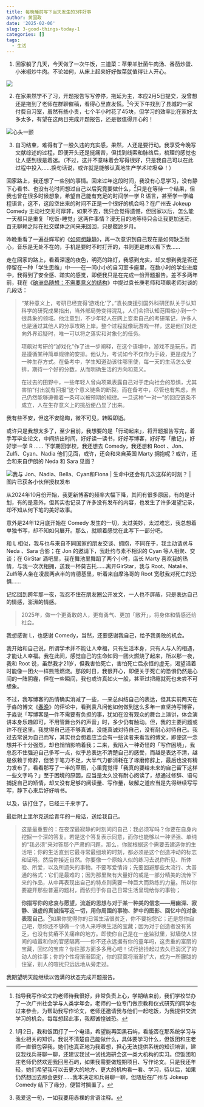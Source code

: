 ```yaml
---
title: 每晚睡前写下当天发生的3件好事
author: 黄国政
date: '2025-02-06'
slug: 3-good-things-today-1
categories: []
tags:
  - 生活
---
```


<!--more-->

1. 回家躺了几天，今天做了一次午饭，三道菜：苹果羊肚菌牛肉汤、番茄炒蛋、小米椒炒牛肉。不论如何，从床上起来好好做菜就值得让人开心。

![](https://cdn.jsdelivr.net/gh/residualsun1/blog-static/images/2025/02/02-06-1.jpg)

2. 在家果然学不了习，开题报告写写停停，拖延为主，本应2月5日提交，没曾想还是拖到了老师在群聊催稿，看得心里直发慌。[^2]今天下午找到了县城的一家付费自习室，虽然有些小贵，七个半小时花了45块，但学习的效率比在家好太多太多，有望在这两日完成开题报告，还是很值得开心的！

![心头一颤](https://cdn.jsdelivr.net/gh/residualsun1/blog-static/images/2025/02/02-06-2.jpg)

[^2]: 指导我写作论文的老师待我很好，非常负责上心，学期结束前，我们学校举办了一次广州社会学与人类学年会，老师的一位专门做宗教和仪式研究的同学也过来参会，为帮助我写作论文，老师还邀请我与他们一起吃饭，为我提供交流学习的机会。每每想起此事，我都诚惶诚恐。

3. 自习结束，难得有了一股久违的充实感，果然，人还是要行动。我享受今晚写文献综述的过程，即便开头还是挺痛苦，但找到线索和脉络后，梳理的感觉也让人感到很是着迷。（不过，这并不意味着会写得很好，只是我自己可以在此过程中投入……换句话说，或许就是能够认真地生产学术垃圾😂！）

回家路上，我还想了一些别的事情。回来过年这段时间，我没有心思学习，没有静下心看书、也没有花时间想过自己以后究竟要做什么，[^3]只是在等待一个结果，但我也曾在很多时候想象，希望自己能有充足的时间学一学 R 语言，甚至学一学编程语言，这不，这段空出来的时间不正是一个很好的机会吗？在广州去 Jokeup Comedy 主动社交无可厚非，如果不去，我只会觉得遗憾，但回家以后，怎么能一天都只是重复「吃饭-睡觉」这两件事情？漫无目的地等待只会让我更加迷茫，百无聊赖之际在社交媒体之间来来回回，只是蹉跎岁月。

[^3]: 1月2日，我和饭团打了一个电话，希望能再回黑石屿，看能否在那系统学习与渔业相关的知识。我说不清楚自己能做什么，具体要学习什么，但饭团和庄老师一直很包容我，她们也真正地为我着想，担心无法提供系统的知识培训，建议我找兵哥聊一聊，还建议我试一试找海研会这一类大机构的实习。但饭团和庄老师仍然欢迎我回黑石屿，如果我需要做短期项目、写作论文。只是我还年轻，她们希望我可以去更大的地方、更大的机构看一看、学习，待以后，如果仍然想回去那会更好……我本决定和兵哥聊一聊，但随后在广州与 Jokeup Comedy 结下了缘分，便暂时搁置了。

昨晚重看了一遍益辉写的《[如何想静静](https://yihui.org/cn/2019/07/inner-peace/)》，再一次意识到自己现在是如何缺乏耐心，音乐是无处不在的，手机是要时不时打开的，书则更是难以看下去……

走在回家的路上，看着深邃的夜色，明亮的路灯，我感到充实，却又想到我是否还停留在一种「学生思维」中——在一间小小的自习室卡座里，在数小时的学业进度中，我得到了安全感、踏实的感觉，即便我只是在完成一份开题报告。差不多两年前，我在《[硇洲岛随想：不需要意义的结构](https://guozheng.rbind.io/posts/2023/06/do-not-need-meaning/)》中提过袁长庚老师和项飙老师对谈的几段话：

> “某种意义上，考研已经变得‘游戏化’了。”袁长庚援引国外科研团队关于认知科学的研究成果指出，当外部局势变得混乱，人们会把认知范围缩小到一个很具象的领域。他注意到，不少年轻人在网上变卖自己的考研笔记，许多人也是通过其他人的分享攻略上岸。整个过程就像玩游戏一样，这是他们对走向外界迟疑时，唯一可以将之落实和对象化的任务。
>
> 项飙对考研的“游戏化”作了进一步阐释，在这个语境中，游戏不是玩乐，而是遵循某种简单规律的安排。他认为，考试如今不仅作为手段，更是成为了一种生存方式。在备考中，学生知道劲该往哪里使，每一天的生活怎么安排，期待一个好的分数，从而明确生活的方向和意义。
>
> 在过去的田野中，一些年轻人曾向项飙表露自己对于走向社会的恐惧，尤其害怕“付出就有回报”这个意义链条的断裂。而在备考中，尽管也有焦虑，自己仍然能够遵循着一条可以被预期的规律。一旦这种“一对一”的回应链条不成立，人在生存意义上的挑战便凸显了出来。

我有些不安，但这不安隐晦，微不可见，转瞬即逝。

或许只是我想太多了，至少目前，我想要的是「行动起来」，将开题报告写完，着手写毕业论文，中间挤出时间，好好读一读书，好好写博客，好好写「散记」，好好学一学 R …… 下学期回学校，我还想去 Comedy，我还想和 Root 、Jon、Zulfi、Cyan、Nadia 他们见面，或许，还会和来自英国 Marty 拥抱呢？或许，还会和来自伊朗的 Neda 和 Sara 见面？

![我与 Jon、Nadia、Bella、Cyan和Fiona | 生命中还会有几次这样的时刻？ | 图片已获各小伙伴授权发布](https://cdn.jsdelivr.net/gh/residualsun1/blog-static/images/2025/02/02-06-3.jpg)

从2024年10月份开始，我更新博客的频率大幅下降，其间有很多原因，有的是计划，有的是意外，但其实也记录了许多没有发布的内容，也发生了许多渴望记录，却不知从何下笔的美好故事。

意外是24年12月底开始在 Comedy 发生的一切，太过美妙，太过难忘，我总想着单独书写，却不知如何展开。那么，就顺着感觉在此写下一部分吧。

和 L 相似，我与也与来自不同国家的朋友交谈、拥抱，不同在于，我主动请求与 Neda 、Sara 合影；在 Jon 的邀请下，我赴约与素不相识的 Cyan 等人相聚、交谈；在 GirStar 酒吧里，我在舞池里舞蹈了两个小时，店长 Marty 喜欢我的热情，与我一次次相拥，送我一杯莫吉托……离开GirStar，我与 Root、Natalie、Zulfi等人坐在凌晨两点半的肯德基里，听着来自摩洛哥的 Root 宽慰我对死亡的恐惧……

记忆回到跨年那一夜，我忍不住在朋友圈公开发文，一人也不屏蔽，只是表达自己的情感，澎湃的情感。

> 2025年，做一个更勇敢的人，更有勇气、更加「敞开」，将身体和情感还给社会。

我想感谢 L，也感谢 Comedy，当然，还要感谢我自己，给予我勇敢的机会。

我开始和自己说，所谓学术并不能让人幸福，只有生活本身，只有人与人的相遇，才能让人幸福。我在此间，感觉自己的生命如同一团火燃烧了起来，所以那一夜，我和 Root 说，虽然我才21岁，但我害怕死亡，害怕死亡后永恒的虚无，渴望活着时能像一团火一样熊熊燃烧。那段时日，我很开心，即便关于死亡的恐惧仍然是心间的一阵阴霾，但在一些瞬间，我也或许真如火一般，甚至过把瘾就死也未尝不可想象。

不过，我写博客的热情确实消减了一些，一来总纠结自己的表达，但其实前两天在于淼的博文《[春晚](https://yufree.cn/cn/2025/02/01/spring-festival-gala/)》的评论中，看到袁凡问他如何做到这么多年一直坚持写博客，于淼说「写博客是一件不需要有负担的事，犹如在没有观众的舞台上演讲，体会演讲本身乐趣即可，不用管舞台外的声音」时，多少仍有触动。但，我的主要问题或许不在这里。我觉得自己还不够真诚，没能真诚对待自己，没有耐心对待自己。我过去常说为自己而写，其实也会想着应当会有一些读者来看我的博文，即便这一念想并不十分强烈，却也悄悄影响着我；二来，我陷入一种奇怪的「写作困境」，我总忍不住强迫自己多写一点，似乎总表达不清楚自己的感受，而越是表达不清，越是依赖于修辞，但苦于笔力不足，大半气力都消耗在了琢磨修辞上，最后也没有精力发布了，看看那写了一半的草稿，心里竟觉得「我真的要给未来的自己留下这样一些文字吗？」至于困境的原因，应当是太久没有耐心阅读了，想通过修辞、语句捕捉自己的矫情，却又没有足够的阅读量、写作量，破解之道应当是先得继续写写写，静下心来后好好啃书。

以及，该打住了，已经三千来字了。

最后附上里尔克送给青年的一段话，送给我自己。

> 这是最重要的：在夜深最寂静的时刻问问自己：我必须写吗？你要在自身内挖掘一个深的答复。若是这个答复表示同意，而你也能够以一种坚强、单纯的“我必须”来对答那个严肃的问题，那么，你就根据这个需要去建造你的生活吧；你的生活直到它最寻常最细琐的时刻，都必须是这个创造冲动的标志和证明。然后你接近自然。你要像一个原始人似的练习去说你所见、所体验、所爱，以及所遗失的事物。不要写爱情诗；先要回避那些太流行、太普通的格式：它们是最难的；因为那里聚有大量好的或是一部分精美的流传下来的作品，从中再表现出自己的特点则需要一种巨大而熟练的力量。所以你要避开那些普遍的题材，而依归于你自己日常生活呈现给你的事物；
>
> **你描写你的悲哀与愿望，流逝的思想与对于某一种美的信念——用幽深、寂静、谦虚的真诚描写这一切，用你周围的事物、梦中的图影、回忆中的对象表现自己**。[^1]如果你觉得你的日常生活很贫乏，你不要抱怨它；还是怨你自己吧，怨你还不够做一个诗人来呼唤生活的宝藏；因为对于创造者没有贫乏，也没有贫瘠不关痛痒的地方。即使你自己是在一座监狱里，狱墙使人世间的喧嚣和你的官感隔离——你不还永远据有你的童年吗，这贵重的富丽的宝藏，回忆的宝库？你往那方面多多用心吧！试行拾捡起过去久已消沉了的动人的往事；你的个性将渐渐固定，你的寂寞将渐渐扩大，成为一所朦胧的住室，别人的喧扰只远远地从旁走过。

[^1]: 我爱这一句，一如我要用赤裸的言语注释。

我期望明天能继续以饱满的状态完成开题报告。